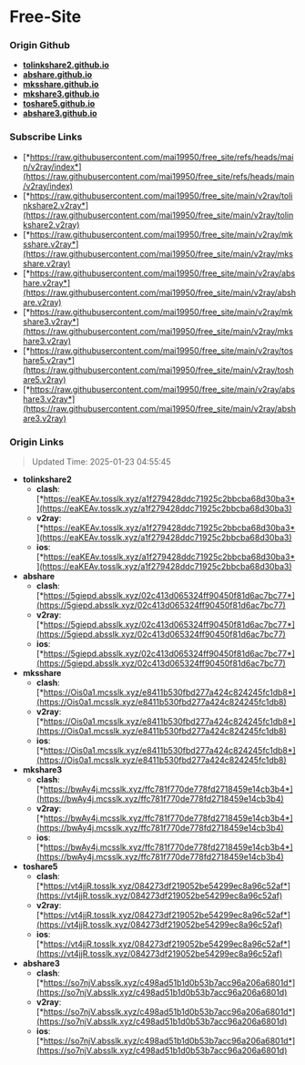 # Free-Site

### Origin Github

- [**tolinkshare2.github.io**](https://github.com/tolinkshare2/tolinkshare2.github.io)
- [**abshare.github.io**](https://github.com/abshare/abshare.github.io)
- [**mksshare.github.io**](https://github.com/mksshare/mksshare.github.io)
- [**mkshare3.github.io**](https://github.com/mkshare3/mkshare3.github.io)
- [**toshare5.github.io**](https://github.com/toshare5/toshare5.github.io)
- [**abshare3.github.io**](https://github.com/abshare3/abshare3.github.io)

### Subscribe Links

- [*https://raw.githubusercontent.com/mai19950/free_site/refs/heads/main/v2ray/index*](https://raw.githubusercontent.com/mai19950/free_site/refs/heads/main/v2ray/index)
- [*https://raw.githubusercontent.com/mai19950/free_site/main/v2ray/tolinkshare2.v2ray*](https://raw.githubusercontent.com/mai19950/free_site/main/v2ray/tolinkshare2.v2ray)
- [*https://raw.githubusercontent.com/mai19950/free_site/main/v2ray/mksshare.v2ray*](https://raw.githubusercontent.com/mai19950/free_site/main/v2ray/mksshare.v2ray)
- [*https://raw.githubusercontent.com/mai19950/free_site/main/v2ray/abshare.v2ray*](https://raw.githubusercontent.com/mai19950/free_site/main/v2ray/abshare.v2ray)
- [*https://raw.githubusercontent.com/mai19950/free_site/main/v2ray/mkshare3.v2ray*](https://raw.githubusercontent.com/mai19950/free_site/main/v2ray/mkshare3.v2ray)
- [*https://raw.githubusercontent.com/mai19950/free_site/main/v2ray/toshare5.v2ray*](https://raw.githubusercontent.com/mai19950/free_site/main/v2ray/toshare5.v2ray)
- [*https://raw.githubusercontent.com/mai19950/free_site/main/v2ray/abshare3.v2ray*](https://raw.githubusercontent.com/mai19950/free_site/main/v2ray/abshare3.v2ray)

### Origin Links

> Updated Time: 2025-01-23 04:55:45

- **tolinkshare2**
  - **clash**: [*https://eaKEAv.tosslk.xyz/a1f279428ddc71925c2bbcba68d30ba3*](https://eaKEAv.tosslk.xyz/a1f279428ddc71925c2bbcba68d30ba3)
  - **v2ray**: [*https://eaKEAv.tosslk.xyz/a1f279428ddc71925c2bbcba68d30ba3*](https://eaKEAv.tosslk.xyz/a1f279428ddc71925c2bbcba68d30ba3)
  - **ios**: [*https://eaKEAv.tosslk.xyz/a1f279428ddc71925c2bbcba68d30ba3*](https://eaKEAv.tosslk.xyz/a1f279428ddc71925c2bbcba68d30ba3)
- **abshare**
  - **clash**: [*https://5giepd.absslk.xyz/02c413d065324ff90450f81d6ac7bc77*](https://5giepd.absslk.xyz/02c413d065324ff90450f81d6ac7bc77)
  - **v2ray**: [*https://5giepd.absslk.xyz/02c413d065324ff90450f81d6ac7bc77*](https://5giepd.absslk.xyz/02c413d065324ff90450f81d6ac7bc77)
  - **ios**: [*https://5giepd.absslk.xyz/02c413d065324ff90450f81d6ac7bc77*](https://5giepd.absslk.xyz/02c413d065324ff90450f81d6ac7bc77)
- **mksshare**
  - **clash**: [*https://Ois0a1.mcsslk.xyz/e8411b530fbd277a424c824245fc1db8*](https://Ois0a1.mcsslk.xyz/e8411b530fbd277a424c824245fc1db8)
  - **v2ray**: [*https://Ois0a1.mcsslk.xyz/e8411b530fbd277a424c824245fc1db8*](https://Ois0a1.mcsslk.xyz/e8411b530fbd277a424c824245fc1db8)
  - **ios**: [*https://Ois0a1.mcsslk.xyz/e8411b530fbd277a424c824245fc1db8*](https://Ois0a1.mcsslk.xyz/e8411b530fbd277a424c824245fc1db8)
- **mkshare3**
  - **clash**: [*https://bwAy4j.mcsslk.xyz/ffc781f770de778fd2718459e14cb3b4*](https://bwAy4j.mcsslk.xyz/ffc781f770de778fd2718459e14cb3b4)
  - **v2ray**: [*https://bwAy4j.mcsslk.xyz/ffc781f770de778fd2718459e14cb3b4*](https://bwAy4j.mcsslk.xyz/ffc781f770de778fd2718459e14cb3b4)
  - **ios**: [*https://bwAy4j.mcsslk.xyz/ffc781f770de778fd2718459e14cb3b4*](https://bwAy4j.mcsslk.xyz/ffc781f770de778fd2718459e14cb3b4)
- **toshare5**
  - **clash**: [*https://vt4jjR.tosslk.xyz/084273df219052be54299ec8a96c52af*](https://vt4jjR.tosslk.xyz/084273df219052be54299ec8a96c52af)
  - **v2ray**: [*https://vt4jjR.tosslk.xyz/084273df219052be54299ec8a96c52af*](https://vt4jjR.tosslk.xyz/084273df219052be54299ec8a96c52af)
  - **ios**: [*https://vt4jjR.tosslk.xyz/084273df219052be54299ec8a96c52af*](https://vt4jjR.tosslk.xyz/084273df219052be54299ec8a96c52af)
- **abshare3**
  - **clash**: [*https://so7njV.absslk.xyz/c498ad51b1d0b53b7acc96a206a6801d*](https://so7njV.absslk.xyz/c498ad51b1d0b53b7acc96a206a6801d)
  - **v2ray**: [*https://so7njV.absslk.xyz/c498ad51b1d0b53b7acc96a206a6801d*](https://so7njV.absslk.xyz/c498ad51b1d0b53b7acc96a206a6801d)
  - **ios**: [*https://so7njV.absslk.xyz/c498ad51b1d0b53b7acc96a206a6801d*](https://so7njV.absslk.xyz/c498ad51b1d0b53b7acc96a206a6801d)
